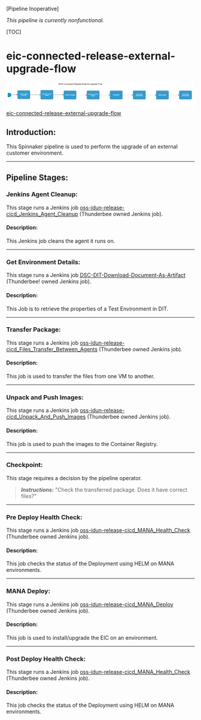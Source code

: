 [Pipeline Inoperative]

_This pipeline is currently nonfunctional._

[TOC]

# eic-connected-release-external-upgrade-flow

![eic-connected-release-external-upgrade-flow](../diagrams/eic_connected_release_external_upgrade_flow.png)
[eic-connected-release-external-upgrade-flow](https://spinnaker.rnd.gic.ericsson.se/#/applications/eic-release-e2e-cicd/executions/configure/8f521a18-0cfc-4111-aa17-35118fc923d6)
## Introduction:
This Spinnaker pipeline is used to perform the upgrade of an external customer environment.
 * * *

## Pipeline Stages:

### Jenkins Agent Cleanup:
This stage runs a Jenkins job [oss-idun-release-cicd_Jenkins_Agent_Cleanup](https://fem5s11-eiffel052.eiffel.gic.ericsson.se:8443/jenkins/job/oss-idun-release-cicd_Jenkins_Agent_Cleanup) (Thunderbee owned Jenkins job).

#### Description:
This Jenkins job cleans the agent it runs on.

 * * *
### Get Environment Details:
This stage runs a Jenkins job [DSC-DIT-Download-Document-As-Artifact](https://fem5s11-eiffel216.eiffel.gic.ericsson.se:8443/jenkins/job/DSC-DIT-Download-Document-As-Artifact) (Thunderbee! owned Jenkins job).

#### Description:
 This Job is to retrieve the properties of a Test Environment in DIT.

 * * *
### Transfer Package:
This stage runs a Jenkins job [oss-idun-release-cicd_Files_Transfer_Between_Agents](https://fem5s11-eiffel052.eiffel.gic.ericsson.se:8443/jenkins/job/oss-idun-release-cicd_Files_Transfer_Between_Agents) (Thunderbee owned Jenkins job).

#### Description:
This job is used to transfer the files from one VM to another.

 * * *
### Unpack and Push Images:
This stage runs a Jenkins job [oss-idun-release-cicd_Unpack_And_Push_Images](https://fem5s11-eiffel052.eiffel.gic.ericsson.se:8443/jenkins/job/oss-idun-release-cicd_Unpack_And_Push_Images) (Thunderbee owned Jenkins job).

#### Description:
This job is used to push the images to the Container Registry.

 * * *
### Checkpoint:
This stage requires a decision by the pipeline operator.

> **_Instructions:_** "Check the transferred package. Does it have correct files?"
 * * *
### Pre Deploy Health Check:
This stage runs a Jenkins job [oss-idun-release-cicd_MANA_Health_Check](https://fem5s11-eiffel052.eiffel.gic.ericsson.se:8443/jenkins/job/oss-idun-release-cicd_MANA_Health_Check) (Thunderbee owned Jenkins job).

#### Description:
This job checks the status of the Deployment using HELM on MANA environments.

 * * *
### MANA Deploy:
This stage runs a Jenkins job [oss-idun-release-cicd_MANA_Deploy](https://fem5s11-eiffel052.eiffel.gic.ericsson.se:8443/jenkins/job/oss-idun-release-cicd_MANA_Deploy) (Thunderbee owned Jenkins job).

#### Description:
This job is used to install/upgrade the EIC on an environment.

 * * *
### Post Deploy Health Check:
This stage runs a Jenkins job [oss-idun-release-cicd_MANA_Health_Check](https://fem5s11-eiffel052.eiffel.gic.ericsson.se:8443/jenkins/job/oss-idun-release-cicd_MANA_Health_Check) (Thunderbee owned Jenkins job).

#### Description:
This job checks the status of the Deployment using HELM on MANA environments.
